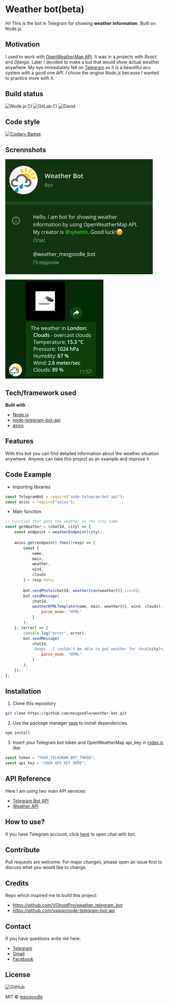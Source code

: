 # Weather bot(beta)

Hi! This is the bot in Telegram for showing **weather information**. Built on Node.js.

## Motivation

I used to work with [OpenWeatherMap API](https://openweathermap.org/). It was in a projects with *React* and *Django*. Later I decided to make a bot that would show actual weather anywhere. My eye immediately fell on [Telegram](https://telegram.org/) as it is a beautiful eco system with a good one *API*. I chose the engine *Node.js* because I wanted to practice more with it.

## Build status

![Node.js CI](https://github.com/mezgoodle/weather-bot/workflows/Node.js%20CI/badge.svg)
![GitLab CI](https://gitlab.com/mezgoodle/weather-bot/badges/master/pipeline.svg)
![David](https://img.shields.io/david/mezgoodle/weather-bot?style=flat)

## Code style

[![Codacy Badge](https://api.codacy.com/project/badge/Grade/0298c15b448545e9b613d579f99fc283)](https://www.codacy.com/manual/mezgoodle/weather-bot?utm_source=github.com&amp;utm_medium=referral&amp;utm_content=mezgoodle/weather-bot&amp;utm_campaign=Badge_Grade)

## Scrennshots

![Screenshot 1](img/img1.png)

![Screenshot 2](img/img2.png)

## Tech/framework used

**Built with**
 - [Node.js](https://nodejs.org/uk/)
 - [node-telegram-bot-api](https://www.npmjs.com/package/node-telegram-bot-api)
 - [axios](https://www.npmjs.com/package/axios)

## Features

With this bot you can find detailed information about the weather situation anywhere. Anyone can take this project as an example and improve it

## Code Example

 - Importing libraries

```js
const TelegramBot = require("node-telegram-bot-api");
const axios = require("axios");
```

 - Main function

```js
// Function that gets the weather by the city name
const getWeather = (chatId, city) => {
    const endpoint = weatherEndpoint(city);

    axios.get(endpoint).then((resp) => {
        const {
            name,
            main,
            weather,
            wind,
            clouds
        } = resp.data;

        bot.sendPhoto(chatId, weatherIcon(weather[0].icon));
        bot.sendMessage(
            chatId,
            weatherHTMLTemplate(name, main, weather[0], wind, clouds), {
                parse_mode: "HTML"
            }
        );
    }, (error) => {
        console.log("error", error);
        bot.sendMessage(
            chatId,
            `Ooops...I couldn't be able to get weather for <b>${city}</b>`, {
                parse_mode: "HTML"
            }
        );
    });
};
```

## Installation

1. Clone this repository

```bash
git clone https://github.com/mezgoodle/weather-bot.git
```

2. Use the package manager [npm](http://www.npmjs.com/) to install dependencies.

```bash
npm install
```

3. Insert your Telegram bot token and OpenWeatherMap api_key in [index.js](https://github.com/mezgoodle/weather-bot/blob/master/index.js#L5) like:

```js
const token = "YOUR_TELEGRAM_BOT_TOKEN";
const api_key = "YOUR API_KEY HERE";
```

## API Reference

Here I am using two main API services:
 - [Telegram Bot API](https://core.telegram.org/bots/api)
 - [Weather API](https://openweathermap.org/api)

## How to use?

If you have Telegram account, click [here](https://t.me/weather_mezgoodle_bot) to open chat with bot.

## Contribute

Pull requests are welcome. For major changes, please open an issue first to discuss what you would like to change.

## Credits

Repo which inspired me to build this project:
 - https://github.com/VGhostPro/weather_telegram_bot
 - https://github.com/yagop/node-telegram-bot-api

## Contact

If you have questions write me here: 
  *   [Telegram](https://t.me/sylvenis)
  *   [Gmail](mailto:mezgoodle@gmail.com)
  *   [Facebook](https://www.facebook.com/profile.php?id=100005721694357)

## License

![GitHub](https://img.shields.io/github/license/mezgoodle/weather-bot)

MIT © [mezgoodle](https://github.com/mezgoodle)